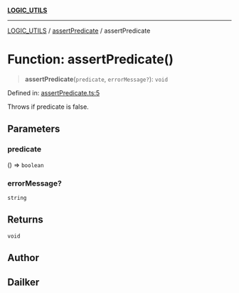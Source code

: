 [**LOGIC_UTILS**](../../README.md)

***

[LOGIC_UTILS](../../README.md) / [assertPredicate](../README.md) / assertPredicate

# Function: assertPredicate()

> **assertPredicate**(`predicate`, `errorMessage?`): `void`

Defined in: [assertPredicate.ts:5](https://github.com/dailker/everyutil/blob/d23995f7a19ece1a6ce5b53178b9a1040d0b558e/src/logic/assertPredicate.ts#L5)

Throws if predicate is false.

## Parameters

### predicate

() => `boolean`

### errorMessage?

`string`

## Returns

`void`

## Author

## Dailker
